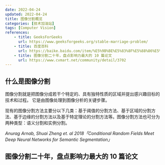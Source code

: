 ```yaml
---
date: 2022-04-24
updated: 2022-04-24
title: 图像分割概览
categories: [技术加油站]
tags: [Computer Vision]
references: 
    - title: GeeksForGeeks
      url: https://www.geeksforgeeks.org/stable-marriage-problem/
    - title: 百度百科
      url: https://baike.baidu.com/item/%E5%9B%BE%E5%83%8F%E5%88%86%E5%89%B2/10986705
    - title: 图像分割二十年，盘点影响力最大的 10 篇论文 
      url: https://www.cvmart.net/community/detail/3702
---
```


## 什么是图像分割

图像分割就是把图像分成若干个特定的、具有独特性质的区域并提出感兴趣目标的技术和过程。 它是由图像处理到图像分析的关键步骤。

现有的图像分割方法主要分以下几类：基于阈值的分割方法、基于区域的分割方法、基于边缘的分割方法以及基于特定理论的分割方法等。图像分割方法也可分为两种类型：语义分割和实例分割。

<!-- more -->

*Anurag Arnab, Shuai Zheng et. al 2018「Conditional Random Fields Meet Deep Neural Networks for Semantic Segmentation」*

## 图像分割二十年，盘点影响力最大的 10 篇论文

